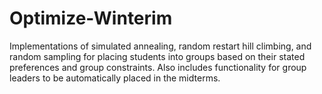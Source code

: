 # Optimize-Winterim
Implementations of simulated annealing, random restart hill climbing, and random sampling for placing students into groups based on their stated preferences and group constraints. Also includes functionality for group leaders to be automatically placed in the midterms.
